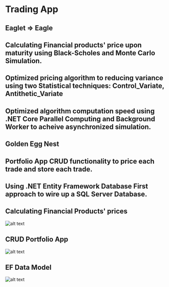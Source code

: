 # Trading App

## Eaglet => Eagle
## Calculating Financial products' price upon maturity using Black-Scholes and Monte Carlo Simulation.
## Optimized pricing algorithm to reducing variance using two Statistical techniques: **Control_Variate**, **Antithetic_Variate**
## Optimized algorithm computation speed using .NET Core Parallel Computing and Background Worker to acheive asynchronized simulation.

## Golden Egg Nest
## Portfolio App CRUD functionality to price each trade and store each trade. 
## Using .NET Entity Framework Database First approach to wire up a SQL Server Database. 

## Calculating Financial Products' prices
![alt text](https://github.com/MagicGary/Trading-App/blob/master/img3.JPG)

## CRUD Portfolio App 
![alt text](https://github.com/MagicGary/Trading-App/blob/master/img5.JPG)

## EF Data Model
![alt text](https://github.com/MagicGary/Trading-App/blob/master/img4.JPG)



